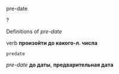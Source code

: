 pre-date

?


Definitions of _pre-date_

verb
**произойти до какого-л. числа**

    predate

_pre-date_
**до даты**, **предварительная дата**
